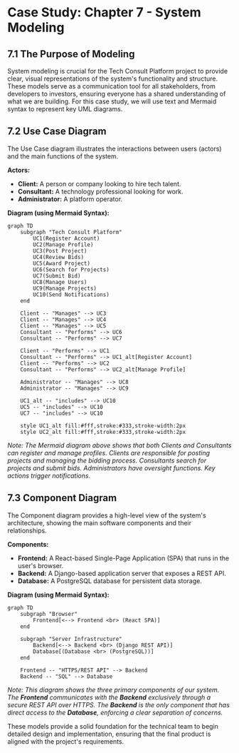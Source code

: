 # Case Study: Chapter 7 - System Modeling

## 7.1 The Purpose of Modeling

System modeling is crucial for the Tech Consult Platform project to provide clear, visual representations of the system's functionality and structure. These models serve as a communication tool for all stakeholders, from developers to investors, ensuring everyone has a shared understanding of what we are building. For this case study, we will use text and Mermaid syntax to represent key UML diagrams.

## 7.2 Use Case Diagram

The Use Case diagram illustrates the interactions between users (actors) and the main functions of the system.

**Actors:**
-   **Client:** A person or company looking to hire tech talent.
-   **Consultant:** A technology professional looking for work.
-   **Administrator:** A platform operator.

**Diagram (using Mermaid Syntax):**

```mermaid
graph TD
    subgraph "Tech Consult Platform"
        UC1(Register Account)
        UC2(Manage Profile)
        UC3(Post Project)
        UC4(Review Bids)
        UC5(Award Project)
        UC6(Search for Projects)
        UC7(Submit Bid)
        UC8(Manage Users)
        UC9(Manage Projects)
        UC10(Send Notifications)
    end

    Client -- "Manages" --> UC3
    Client -- "Manages" --> UC4
    Client -- "Manages" --> UC5
    Consultant -- "Performs" --> UC6
    Consultant -- "Performs" --> UC7

    Client -- "Performs" --> UC1
    Consultant -- "Performs" --> UC1_alt[Register Account]
    Client -- "Performs" --> UC2
    Consultant -- "Performs" --> UC2_alt[Manage Profile]

    Administrator -- "Manages" --> UC8
    Administrator -- "Manages" --> UC9

    UC1_alt -- "includes" --> UC10
    UC5 -- "includes" --> UC10
    UC7 -- "includes" --> UC10

    style UC1_alt fill:#fff,stroke:#333,stroke-width:2px
    style UC2_alt fill:#fff,stroke:#333,stroke-width:2px
```
*Note: The Mermaid diagram above shows that both Clients and Consultants can register and manage profiles. Clients are responsible for posting projects and managing the bidding process. Consultants search for projects and submit bids. Administrators have oversight functions. Key actions trigger notifications.*

## 7.3 Component Diagram

The Component diagram provides a high-level view of the system's architecture, showing the main software components and their relationships.

**Components:**
-   **Frontend:** A React-based Single-Page Application (SPA) that runs in the user's browser.
-   **Backend:** A Django-based application server that exposes a REST API.
-   **Database:** A PostgreSQL database for persistent data storage.

**Diagram (using Mermaid Syntax):**

```mermaid
graph TD
    subgraph "Browser"
        Frontend[<--> Frontend <br> (React SPA)]
    end

    subgraph "Server Infrastructure"
        Backend[<--> Backend <br> (Django REST API)]
        Database[(Database <br> (PostgreSQL))]
    end

    Frontend -- "HTTPS/REST API" --> Backend
    Backend -- "SQL" --> Database
```
*Note: This diagram shows the three primary components of our system. The **Frontend** communicates with the **Backend** exclusively through a secure REST API over HTTPS. The **Backend** is the only component that has direct access to the **Database**, enforcing a clear separation of concerns.*

These models provide a solid foundation for the technical team to begin detailed design and implementation, ensuring that the final product is aligned with the project's requirements.
